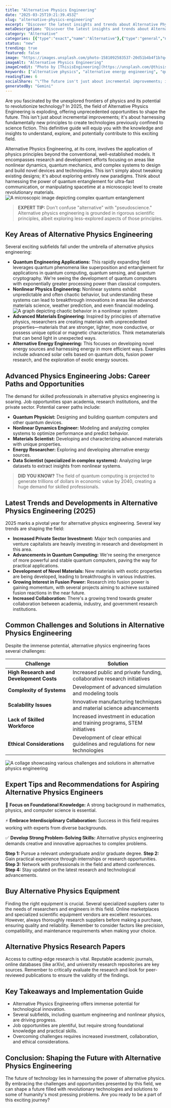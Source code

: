 ```yaml
---
title: "Alternative Physics Engineering"
date: "2025-03-25T19:21:39.453Z"
slug: "alternative-physics-engineering"
excerpt: "Discover the latest insights and trends about Alternative Physics Engineering. This comprehensive guide covers everything you need to know about Alternative Physics Engineering in 2025."
metaDescription: "Discover the latest insights and trends about Alternative Physics Engineering. This comprehensive guide covers everything you need to know about Alternativ..."
category: "Alternative"
categories: [{"type":"exact","name":"Alternative"},{"type":"general","name":"Engineering"},{"type":"medium","name":"Advanced Materials"},{"type":"specific","name":"Metamaterials"},{"type":"niche","name":"Negative Refraction"}]
status: "new"
trending: true
featured: false
image: "https://images.unsplash.com/photo-1581092583537-20d51b4b4f1b?q=85&w=1200&fit=max&fm=webp&auto=compress"
imageAlt: "Alternative Physics Engineering"
imageCredit: "Photo by [ThisisEngineering](https://unsplash.com/@thisisengineering) on Unsplash"
keywords: ["alternative physics", "alternative energy engineering", "quantum engineering applications", "advanced physics engineering jobs", "future of physics engineering", "nonlinear physics engineering", "alternative physics research papers", "buy alternative physics equipment", "what is alternative physics engineering?", "alternative physics engineering career path"]
readingTime: 6
socialShare: "\"The future isn't just about incremental improvements; it's about harnessing fundamentally new physics to create technologies previously confined to science fiction.  Are you ready to explore the possibilities?\""
generatedBy: "Gemini"
---
```


Are you fascinated by the unexplored frontiers of physics and its potential to revolutionize technology?  In 2025, the field of Alternative Physics Engineering is exploding, offering unprecedented opportunities to shape the future.  This isn't just about incremental improvements; it's about harnessing fundamentally new principles to create technologies previously confined to science fiction. This definitive guide will equip you with the knowledge and insights to understand, explore, and potentially contribute to this exciting field.



Alternative Physics Engineering, at its core, involves the application of physics principles beyond the conventional, well-established models. It encompasses research and development efforts focusing on areas like nonlinear dynamics, quantum mechanics, and complex systems to design and build novel devices and technologies.  This isn't simply about tweaking existing designs; it's about exploring entirely new paradigms.  Think about harnessing the power of quantum entanglement for ultra-fast communication, or manipulating spacetime at a microscopic level to create revolutionary materials. ![A microscopic image depicting complex quantum entanglement](https://images.unsplash.com/photo-1581092583537-20d51b4b4f1b?q=85&w=1200&fit=max&fm=webp&auto=compress)

> **EXPERT TIP:**  Don't confuse "alternative" with "pseudoscience." Alternative physics engineering is grounded in rigorous scientific principles, albeit exploring less-explored aspects of those principles.

## Key Areas of Alternative Physics Engineering

Several exciting subfields fall under the umbrella of alternative physics engineering:

* **Quantum Engineering Applications:** This rapidly expanding field leverages quantum phenomena like superposition and entanglement for applications in quantum computing, quantum sensing, and quantum cryptography.  We're seeing the development of quantum computers with exponentially greater processing power than classical computers.
* **Nonlinear Physics Engineering:**  Nonlinear systems exhibit unpredictable and often chaotic behavior, but understanding these systems can lead to breakthrough innovations in areas like advanced materials science, weather prediction, and even financial modeling.  ![A graph depicting chaotic behavior in a nonlinear system](https://images.unsplash.com/photo-1581092580497-e0d23cbdf1dc?q=85&w=1200&fit=max&fm=webp&auto=compress)
* **Advanced Materials Engineering:**  Inspired by principles of alternative physics, researchers are creating materials with unprecedented properties—materials that are stronger, lighter, more conductive, or possess unique optical or magnetic characteristics.  Think metamaterials that can bend light in unexpected ways.
* **Alternative Energy Engineering:** This focuses on developing novel energy sources and harnessing energy in more efficient ways.  Examples include advanced solar cells based on quantum dots, fusion power research, and the exploration of exotic energy sources.

## Advanced Physics Engineering Jobs: Career Paths and Opportunities

The demand for skilled professionals in alternative physics engineering is soaring.  Job opportunities span academia, research institutions, and the private sector.  Potential career paths include:

* **Quantum Physicist:** Designing and building quantum computers and other quantum devices.
* **Nonlinear Dynamics Engineer:** Modeling and analyzing complex systems to optimize performance and predict behavior.
* **Materials Scientist:** Developing and characterizing advanced materials with unique properties.
* **Energy Researcher:** Exploring and developing alternative energy sources.
* **Data Scientist (specialized in complex systems):** Analyzing large datasets to extract insights from nonlinear systems.

> **DID YOU KNOW?**  The field of quantum computing is projected to generate trillions of dollars in economic value by 2040, creating a huge demand for skilled professionals.

## Latest Trends and Developments in Alternative Physics Engineering (2025)

2025 marks a pivotal year for alternative physics engineering.  Several key trends are shaping the field:

* **Increased Private Sector Investment:**  Major tech companies and venture capitalists are heavily investing in research and development in this area.
* **Advancements in Quantum Computing:** We're seeing the emergence of more powerful and stable quantum computers, paving the way for practical applications.
* **Development of Novel Materials:**  New materials with exotic properties are being developed, leading to breakthroughs in various industries.
* **Growing Interest in Fusion Power:**  Research into fusion power is gaining momentum, with several projects aiming to achieve sustained fusion reactions in the near future.
* **Increased Collaboration:**  There's a growing trend towards greater collaboration between academia, industry, and government research institutions.

## Common Challenges and Solutions in Alternative Physics Engineering

Despite the immense potential, alternative physics engineering faces several challenges:

| Challenge                     | Solution                                                                     |
|------------------------------|-----------------------------------------------------------------------------|
| **High Research and Development Costs** | Increased public and private funding, collaborative research initiatives    |
| **Complexity of Systems**       | Development of advanced simulation and modeling tools                           |
| **Scalability Issues**          | Innovative manufacturing techniques and material science advancements          |
| **Lack of Skilled Workforce**   | Increased investment in education and training programs, STEM initiatives  |
| **Ethical Considerations**       | Development of clear ethical guidelines and regulations for new technologies |

![A collage showcasing various challenges and solutions in alternative physics engineering](https://images.unsplash.com/photo-1581092160562-40aa08e78837?q=85&w=1200&fit=max&fm=webp&auto=compress)

## Expert Tips and Recommendations for Aspiring Alternative Physics Engineers

🔑 **Focus on Foundational Knowledge:**  A strong background in mathematics, physics, and computer science is essential.

⚡ **Embrace Interdisciplinary Collaboration:**  Success in this field requires working with experts from diverse backgrounds.

✅ **Develop Strong Problem-Solving Skills:**  Alternative physics engineering demands creative and innovative approaches to complex problems.

**Step 1:** Pursue a relevant undergraduate and/or graduate degree.
**Step 2:** Gain practical experience through internships or research opportunities.
**Step 3:** Network with professionals in the field and attend conferences.
**Step 4:** Stay updated on the latest research and technological advancements.

##  Buy Alternative Physics Equipment

Finding the right equipment is crucial.  Several specialized suppliers cater to the needs of researchers and engineers in this field.  Online marketplaces and specialized scientific equipment vendors are excellent resources.  However, always thoroughly research suppliers before making a purchase, ensuring quality and reliability.  Remember to consider factors like precision, compatibility, and maintenance requirements when making your choice.

## Alternative Physics Research Papers

Access to cutting-edge research is vital.  Reputable academic journals, online databases (like arXiv), and university research repositories are key sources.  Remember to critically evaluate the research and look for peer-reviewed publications to ensure the validity of the findings.

## Key Takeaways and Implementation Guide

* Alternative Physics Engineering offers immense potential for technological innovation.
* Several subfields, including quantum engineering and nonlinear physics, are driving progress.
* Job opportunities are plentiful, but require strong foundational knowledge and practical skills.
* Overcoming challenges requires increased investment, collaboration, and ethical considerations.

## Conclusion: Shaping the Future with Alternative Physics Engineering

The future of technology lies in harnessing the power of alternative physics.  By embracing the challenges and opportunities presented by this field, we can shape a future filled with revolutionary technologies and solutions to some of humanity's most pressing problems.  Are you ready to be a part of this exciting journey?

